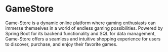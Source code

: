 # GameStore
Game-Store is a dynamic online platform where gaming enthusiasts can immerse themselves in a 
world of endless gaming possibilities. Powered by Spring Boot for its backend functionality and SQL for data 
management, Game-Store offers a seamless and intuitive shopping experience for users to discover, 
purchase, and enjoy their favorite games.
